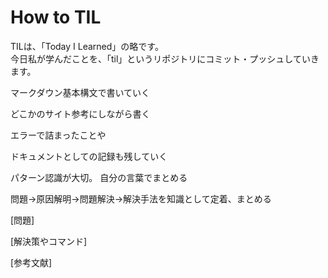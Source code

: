 # How to TIL

TILは、「Today I Learned」の略です。  
今日私が学んだことを、「til」というリポジトリにコミット・プッシュしていきます。

マークダウン基本構文で書いていく

どこかのサイト参考にしながら書く

エラーで詰まったことや

ドキュメントとしての記録も残していく

パターン認識が大切。
自分の言葉でまとめる

問題→原因解明→問題解決→解決手法を知識として定着、まとめる

[問題]

[解決策やコマンド]

[参考文献]

